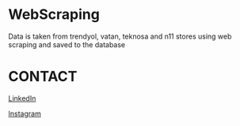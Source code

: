 # WebScraping



Data is taken from trendyol, vatan, teknosa and n11 stores using web scraping and saved to the database





# CONTACT
[LinkedIn](https://www.linkedin.com/in/ishak-erdo%C4%9Fan-332b77233/)

[Instagram](https://www.instagram.com/ishakerdogan728/)


